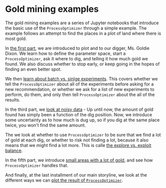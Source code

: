 # Gold mining examples

The gold mining examples are a series of Jupyter notebooks that introduce the basic use
of the `ProcessOptimizer` through a simple example. The example follows an attempt to find
the places in a plot of land where there is most gold.

In [the first part](start_here.ipynb), we are introduced to plot and to our digger, Ms.
Goldie Dixon. We learn how to define the parameter space, start a `ProcessOptimizer`, ask
it where to dig, and telling it how much gold we found. We also discuss whether to stop
early, or keep going in the hopes of finding an even better spot.

We then [learn about batch vs. sinlge experiments](batch_vs_single.ipynb). This covers
whether we tell the `ProcessOptimizer` about all of the experiments before asking for a
new recommendation, or whether we ask for a list of new experiments to perform, do them,
and only then tell `ProcessOptimizer` about the all of the results.

In the third part, we [look at noisy data](noise.ipynb) - Up until now, the amount of
gold found has simply been a function of the dig position. Now, we introduce some
uncertainty as to how much is dug up, so if you dig at the same place twice, you won't
find the same amount.

The we look at whether to use `ProcessOptimizer` to be sure that we find a lot of gold at
each dig, or whether to risk not finding a lot, because it also means that we might find
a lot more. This is calle [the explore vs. exploit balance](explore_vs_exploit.ipynb).

In the fifth part, we introduce [small areas with a lot of gold](narrow_wells.ipynb),
and see how `ProcessOptimizer` handles that.

And finally, at the last installment of our main storyline, we look at the different
ways we can [plot the result of `ProcessOptimizer`](plots.ipynb).
